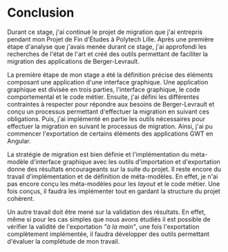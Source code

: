 # Conclusion

Durant ce stage, j'ai continué le projet de migration que j'ai entrepris pendant
    mon Projet de Fin d'Études à Polytech Lille.
Après une première étape d'analyse que j'avais menée durant ce stage,
    j'ai approfondi les recherches de l'état de l'art et créé des outils permettant de faciliter la migration des applications de Berger-Levrault.

La première étape de mon stage a été la définition précise des éléments composant une application d'une interface graphique.
Une application graphique est divisée en trois parties, l'interface graphique, le code comportemental et le code métier.
Ensuite, j'ai défini les différentes contraintes à respecter pour répondre aux besoins de Berger-Levrault
    et conçu un processus permettant d'effectuer la migration en suivant ces obligations.
Puis, j'ai implémenté en partie les outils nécessaires pour effectuer la migration
    en suivant le processus de migration.
Ainsi, j'ai pu commencer l'exportation de certains éléments des applications GWT en Angular.

La stratégie de migration est bien définie et l'implémentation du méta-modèle d'interface graphique avec les outils d'importation et d'exportation donne des résultats encourageants sur la suite du projet.
Il reste encore du travail d'implémentation et de définition de méta-modèles.
En effet, je n'ai pas encore conçu les méta-modèles pour les _layout_ et le code métier.
Une fois conçus, il faudra les implémenter tout en gardant la structure du projet cohérent.

Un autre travail doit être mené sur la validation des résultats.
En effet, même si pour les cas simples que nous avons étudiés il est possible de vérifier
    la validité de l'exportation _"à la main"_,
    une fois l'exportation complètement implémentée, il faudra développer des outils permettant d'évaluer la complétude de mon travail.
